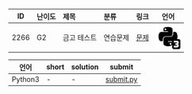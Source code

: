 | ID | 난이도 | 제목 | 분류 | 링크 | 언어 |
| -- | ---- | :-- | :-- | --- | --- |
| 2266 | G2 | 금고 테스트 | 연습문제 | [문제](https://www.acmicpc.net/problem/2266) | [![python3](/assets/python3.svg)](/solutions/%5BG2%5D2266%20금고%20테스트/submit.py)  |

| 언어 | short | solution | submit |
| --- | ----- | -------- | ------ |
| Python3 | - | - | [submit.py](submit.py) |
